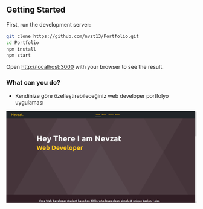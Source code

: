 ## Getting Started

First, run the development server:

```bash
git clone https://github.com/nvzt13/Portfolio.git
cd Portfolio
npm install
npm start
```

Open [http://localhost:3000](http://localhost:3000) with your browser to see the result.

### What can you do?

- Kendinize göre özelleştirebileceğiniz web developer portfolyo uygulaması

<img src="/public/portfolio.png" />

